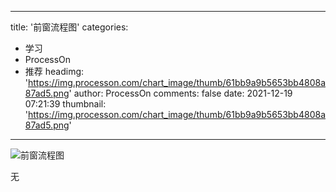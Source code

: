 
---
title: '前窗流程图'
categories: 
 - 学习
 - ProcessOn
 - 推荐
headimg: 'https://img.processon.com/chart_image/thumb/61bb9a9b5653bb4808a87ad5.png'
author: ProcessOn
comments: false
date: 2021-12-19 07:21:39
thumbnail: 'https://img.processon.com/chart_image/thumb/61bb9a9b5653bb4808a87ad5.png'
---

<div>   
<img class="thumb" alt="前窗流程图" src="https://img.processon.com/chart_image/thumb/61bb9a9b5653bb4808a87ad5.png" referrerpolicy="no-referrer">
<p>无</p>  
</div>
            
